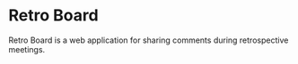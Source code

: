 # Retro Board
Retro Board is a web application for sharing comments during retrospective meetings.

